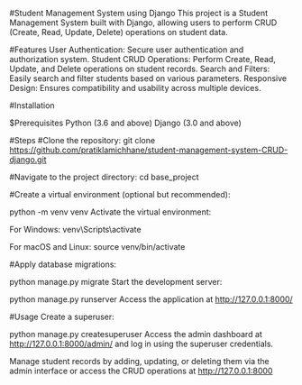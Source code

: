 #Student Management System using Django
This project   is a Student Management System built with Django, allowing users to perform CRUD (Create, Read, Update, Delete) operations on student data.

#Features
User Authentication: Secure user authentication and authorization system.
Student CRUD Operations: Perform Create, Read, Update, and Delete operations on student records.
Search and Filters: Easily search and filter students based on various parameters.
Responsive Design: Ensures compatibility and usability across multiple devices.

#Installation

$Prerequisites
Python (3.6 and above)
Django (3.0 and above)

#Steps
#Clone the repository:
git clone https://github.com/pratiklamichhane/student-management-system-CRUD-django.git

#Navigate to the project directory:
cd base_project

#Create a virtual environment (optional but recommended):

python -m venv venv
Activate the virtual environment:

For Windows:
venv\Scripts\activate

For macOS and Linux:
source venv/bin/activate

#Apply database migrations:

python manage.py migrate
Start the development server:

python manage.py runserver
Access the application at http://127.0.0.1:8000/

#Usage
Create a superuser:

python manage.py createsuperuser
Access the admin dashboard at http://127.0.0.1:8000/admin/ and log in using the superuser credentials.

Manage student records by adding, updating, or deleting them via the admin interface or access the CRUD operations at http://127.0.0.1:8000



 
